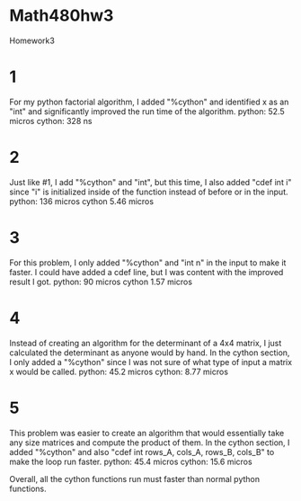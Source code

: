 Math480hw3
==========

Homework3

# 1
For my python factorial algorithm, I added "%cython" and identified x as an "int" 
and significantly improved the run time of the algorithm.
python: 52.5 micros
cython: 328 ns

# 2
Just like #1, I add "%cython" and "int", but this time, I also added "cdef int i" 
since "i" is initialized inside of the function instead of before or in the input.
python: 136 micros
cython 5.46 micros

# 3
For this problem, I only added "%cython" and "int n" in the input to make it faster.
I could have added a cdef line, but I was content with the improved result I got. 
python: 90 micros
cython 1.57 micros

# 4
Instead of creating an algorithm for the determinant of a 4x4 matrix, I just calculated
the determinant as anyone would by hand. In the cython section, I only added a "%cython"
since I was not sure of what type of input a matrix x would be called.
python: 45.2 micros
cython: 8.77 micros

# 5
This problem was easier to create an algorithm that would essentially take any size 
matrices and compute the product of them. In the cython section, I added "%cython" and 
also "cdef int rows_A, cols_A, rows_B, cols_B" to make the loop run faster. 
python: 45.4 micros
cython: 15.6 micros

Overall, all the cython functions run must faster than normal python functions. 
